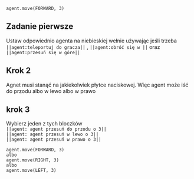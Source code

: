 ```blocks
agent.move(FORWARD, 3)
```
## Zadanie pierwsze
Ustaw odpowiednio agenta na niebieskiej wełnie używając jeśli trzeba ``||agent:teleportuj do gracza||`` ,
``||agent:obróć się w ||`` oraz  ``||agent:przesuń się w góre||``
## Krok 2
Agnet musi stanąć na jakiekolwiek płytce naciskowej. Więc agent może iść
do przodu albo w lewo albo w prawo 

## krok 3
Wybierz jeden z tych bloczków<br> ``||agent: agent przesuń do przodu o 3||``<br>
``||agent: agent przesuń w lewo o 3||`` <br> ``||agent: agent przesuń w prawo o 3||``
```blocks
agent.move(FORWARD, 3)
albo
agent.move(RIGHT, 3)
albo
agent.move(LEFT, 3)

```

